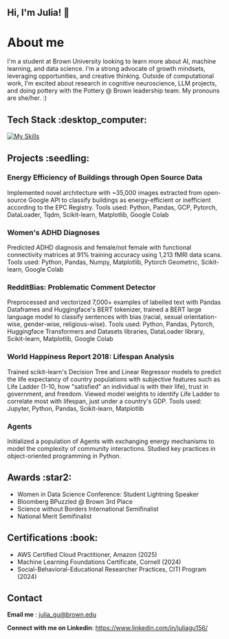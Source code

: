## Hi, I'm Julia! :wave:
<h1> About me </h1>
I'm a student at Brown University looking to learn more about AI, machine learning, and data science. I'm a strong advocate of growth mindsets, leveraging opportunities, and creative thinking. Outside of computational work, I'm excited about research in cognitive neuroscience, LLM projects, and doing pottery with the Pottery @ Brown leadership team. My pronouns are she/her. :)
<br>

<h2> Tech Stack :desktop_computer: </h2>

[![My Skills](https://skillicons.dev/icons?i=py,java,cpp,html,css,pytorch,sklearn,matlab,vscode,bash,docker,github,idea)](https://skillicons.dev)


<h2> Projects :seedling: </h2>
<h3> Energy Efficiency of Buildings through Open Source Data </h3>
Implemented novel architecture with ~35,000 images extracted from open-source Google API to classify buildings as energy-efficient or inefficient according to the EPC Registry. Tools used: Python, Pandas, GCP, Pytorch, DataLoader, Tqdm, Scikit-learn, Matplotlib, Google Colab

<h3> Women's ADHD Diagnoses </h3>
Predicted ADHD diagnosis and female/not female with functional connectivity matrices at 91% training accuracy using 1,213 fMRI data scans. Tools used: Python, Pandas, Numpy, Matplotlib, Pytorch Geometric, Scikit-learn, Google Colab

<h3> RedditBias: Problematic Comment Detector </h3>
Preprocessed and vectorized 7,000+ examples of labelled text with Pandas Dataframes and Huggingface's BERT tokenizer, trained a BERT large language model to classify sentences with bias (racial, sexual orientation-wise, gender-wise, religious-wise). Tools used: Python, Pandas, Pytorch, Huggingface Transformers and Datasets libraries, DataLoader library, Scikit-learn, Matplotlib, Google Colab

<h3> World Happiness Report 2018: Lifespan Analysis </h3>
Trained scikit-learn's Decision Tree and Linear Regressor models to predict the life expectancy of country populations with subjective features such as Life Ladder (1-10, how "satisfied" an individual is with their life), trust in government, and freedom. Viewed model weights to identify Life Ladder to correlate most with lifespan, just under a country's GDP. Tools used: Jupyter, Python, Pandas, Scikit-learn, Matplotlib

<h3> Agents </h3>
Initialized a population of Agents with exchanging energy mechanisms to model the complexity of community interactions. Studied key practices in object-oriented programming in Python.

<h2> Awards :star2: </h2>

- Women in Data Science Conference: Student Lightning Speaker
- Bloomberg BPuzzled @ Brown 3rd Place
- Science without Borders International Semifinalist
- National Merit Semifinalist

<h2> Certifications :book: </h2>

- AWS Certified Cloud Practitioner, Amazon (2025)
- Machine Learning Foundations Certificate, Cornell (2024)
- Social-Behavioral-Educational Researcher Practices, CITI Program (2024)

<h2> Contact </h2>

**Email me** : julia_gu@brown.edu

**Connect with me on Linkedin**: https://www.linkedin.com/in/juliagu156/
<!--
**juliag-27/juliag-27** is a ✨ _special_ ✨ repository because its `README.md` (this file) appears on your GitHub profile.

Here are some ideas to get you started:

- 🔭 I’m currently working on ...
- 🌱 I’m currently learning ...
- 👯 I’m looking to collaborate on ...
- 🤔 I’m looking for help with ...
- 💬 Ask me about ...
- 📫 How to reach me: ...
- 😄 Pronouns: ...
- ⚡ Fun fact: ...
-->
